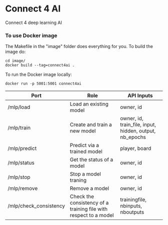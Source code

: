 # Connect 4 AI

Connect 4 deep learning AI

### To use Docker image

The Makefile in the "image" folder does everything for you. To build the image do:

```
cd image/
docker build --tag=connect4ai .
```

To run the Docker image locally:

```
docker run -p 5001:5001 connect4ai
```

| Port   |      Role      |    API Inputs    |
|----------|-------------|--------|
| /mlp/load | Load an existing model | owner, id |
| /mlp/train | Create and train a new model | owner, id, train_file, input, hidden, output, nb_epochs |
| /mlp/predict | Predict via a trained model | player, board |
| /mlp/status | Get the status of a model | owner, id |
| /mlp/stop | Stop a model traning | owner, id |
| /mlp/remove | Remove a model | owner, id |
| /mlp/check_consistency | Check the consistency of a training file with respect to a model | trainingfile, nbinputs, nboutputs |
